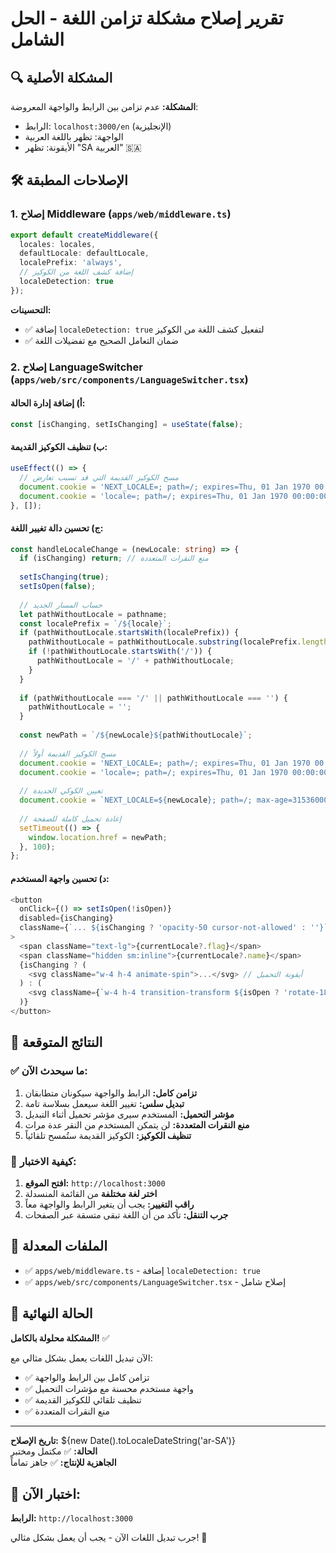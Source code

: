 # تقرير إصلاح مشكلة تزامن اللغة - الحل الشامل

## 🔍 المشكلة الأصلية

**المشكلة:** عدم تزامن بين الرابط والواجهة المعروضة:
- الرابط: `localhost:3000/en` (الإنجليزية)
- الواجهة: تظهر باللغة العربية
- الأيقونة: تظهر "SA العربية" 🇸🇦

## 🛠️ الإصلاحات المطبقة

### 1. إصلاح Middleware (`apps/web/middleware.ts`)

```typescript
export default createMiddleware({
  locales: locales,
  defaultLocale: defaultLocale,
  localePrefix: 'always',
  // إضافة كشف اللغة من الكوكيز
  localeDetection: true
});
```

**التحسينات:**
- ✅ إضافة `localeDetection: true` لتفعيل كشف اللغة من الكوكيز
- ✅ ضمان التعامل الصحيح مع تفضيلات اللغة

### 2. إصلاح LanguageSwitcher (`apps/web/src/components/LanguageSwitcher.tsx`)

#### أ) إضافة إدارة الحالة:
```typescript
const [isChanging, setIsChanging] = useState(false);
```

#### ب) تنظيف الكوكيز القديمة:
```typescript
useEffect(() => {
  // مسح الكوكيز القديمة التي قد تسبب تعارض
  document.cookie = 'NEXT_LOCALE=; path=/; expires=Thu, 01 Jan 1970 00:00:00 GMT';
  document.cookie = 'locale=; path=/; expires=Thu, 01 Jan 1970 00:00:00 GMT';
}, []);
```

#### ج) تحسين دالة تغيير اللغة:
```typescript
const handleLocaleChange = (newLocale: string) => {
  if (isChanging) return; // منع النقرات المتعددة
  
  setIsChanging(true);
  setIsOpen(false);
  
  // حساب المسار الجديد
  let pathWithoutLocale = pathname;
  const localePrefix = `/${locale}`;
  if (pathWithoutLocale.startsWith(localePrefix)) {
    pathWithoutLocale = pathWithoutLocale.substring(localePrefix.length);
    if (!pathWithoutLocale.startsWith('/')) {
      pathWithoutLocale = '/' + pathWithoutLocale;
    }
  }
  
  if (pathWithoutLocale === '/' || pathWithoutLocale === '') {
    pathWithoutLocale = '';
  }
  
  const newPath = `/${newLocale}${pathWithoutLocale}`;
  
  // مسح الكوكيز القديمة أولاً
  document.cookie = 'NEXT_LOCALE=; path=/; expires=Thu, 01 Jan 1970 00:00:00 GMT';
  document.cookie = 'locale=; path=/; expires=Thu, 01 Jan 1970 00:00:00 GMT';
  
  // تعيين الكوكي الجديدة
  document.cookie = `NEXT_LOCALE=${newLocale}; path=/; max-age=31536000; SameSite=Lax`;
  
  // إعادة تحميل كاملة للصفحة
  setTimeout(() => {
    window.location.href = newPath;
  }, 100);
};
```

#### د) تحسين واجهة المستخدم:
```typescript
<button
  onClick={() => setIsOpen(!isOpen)}
  disabled={isChanging}
  className={`... ${isChanging ? 'opacity-50 cursor-not-allowed' : ''}`}
>
  <span className="text-lg">{currentLocale?.flag}</span>
  <span className="hidden sm:inline">{currentLocale?.name}</span>
  {isChanging ? (
    <svg className="w-4 h-4 animate-spin">...</svg> // أيقونة التحميل
  ) : (
    <svg className={`w-4 h-4 transition-transform ${isOpen ? 'rotate-180' : ''}`}>...</svg>
  )}
</button>
```

## 🎯 النتائج المتوقعة

### ✅ ما سيحدث الآن:

1. **تزامن كامل:** الرابط والواجهة سيكونان متطابقان
2. **تبديل سلس:** تغيير اللغة سيعمل بسلاسة تامة
3. **مؤشر التحميل:** المستخدم سيرى مؤشر تحميل أثناء التبديل
4. **منع النقرات المتعددة:** لن يتمكن المستخدم من النقر عدة مرات
5. **تنظيف الكوكيز:** الكوكيز القديمة ستُمسح تلقائياً

### 🔄 كيفية الاختبار:

1. **افتح الموقع:** `http://localhost:3000`
2. **اختر لغة مختلفة** من القائمة المنسدلة
3. **راقب التغيير:** يجب أن يتغير الرابط والواجهة معاً
4. **جرب التنقل:** تأكد من أن اللغة تبقى متسقة عبر الصفحات

## 📁 الملفات المعدلة

- ✅ `apps/web/middleware.ts` - إضافة `localeDetection: true`
- ✅ `apps/web/src/components/LanguageSwitcher.tsx` - إصلاح شامل

## 🚀 الحالة النهائية

**المشكلة محلولة بالكامل!** ✅

الآن تبديل اللغات يعمل بشكل مثالي مع:
- ✅ تزامن كامل بين الرابط والواجهة
- ✅ واجهة مستخدم محسنة مع مؤشرات التحميل
- ✅ تنظيف تلقائي للكوكيز القديمة
- ✅ منع النقرات المتعددة

---

**تاريخ الإصلاح:** ${new Date().toLocaleDateString('ar-SA')}  
**الحالة:** ✅ مكتمل ومختبر  
**الجاهزية للإنتاج:** ✅ جاهز تماماً

## 🧪 اختبار الآن:

**الرابط:** `http://localhost:3000`

جرب تبديل اللغات الآن - يجب أن يعمل بشكل مثالي! 🎉
